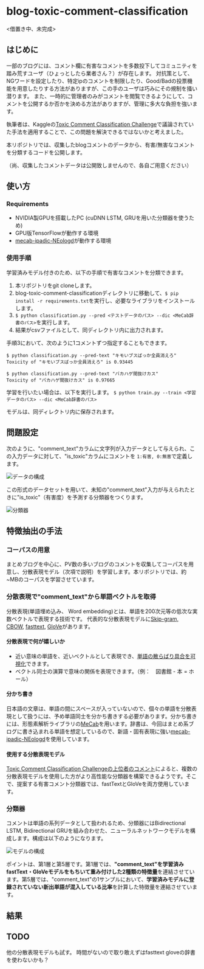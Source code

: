 # blog-toxic-comment-classification

<借置き中、未完成>

## はじめに

一部のブログには、コメント欄に有害なコメントを多数投下してコミュニティを踏み荒すユーザ（ひょっとしたら業者さん？）が存在します。
対抗策として、NGワードを設定したり、特定ipのコメントを制限したり、Good/Badの投票機能を用意したりする方法がありますが、この手のユーザは巧みにその規制を掻い潜ります。
また、一時的に管理者のみがコメントを閲覧できるようにして、コメントを公開するか否かを決める方法がありますが、管理に多大な負担を強います。

執筆者は、Kaggleの[Toxic Comment Classification Challenge](https://www.kaggle.com/c/jigsaw-toxic-comment-classification-challenge)で議論されていた手法を適用することで、この問題を解決できるではないかと考えました。

本リポジトリでは、収集したblogコメントのデータから、有害/無害なコメントを分類するコードを公開します。

（尚、収集したコメントデータは公開致しませんので、各自ご用意ください）


## 使い方
### Requirements

- NVIDIA製GPUを搭載したPC (cuDNN LSTM, GRUを用いた分類器を使うため)
- GPU版TensorFlowが動作する環境 
- [mecab-ipadic-NEologd](https://github.com/neologd/mecab-ipadic-neologd)が動作する環境

### 使用手順

学習済みモデル付きのため、以下の手順で有害なコメントを分類できます。

1. 本リポジトリをgit cloneします。
2. blog-toxic-comment-classificationディレクトリに移動して、`$ pip install -r requirements.txt`を実行し、必要なライブラリをインストールします。
3. `$ python classification.py --pred <テストデータのパス> --dic <MeCab辞書のパス>`を実行します。
4. 結果がcsvファイルとして、同ディレクトリ内に出力されます。

手順3において、次のように1コメントずつ指定することもできます。

```
$ python classification.py --pred-text "キモいブスばっか全員消えろ"
Toxicity of "キモいブスばっか全員消えろ" is 0.93445

$ python classification.py --pred-text "バカハゲ間抜けカス"
Toxicity of "バカハゲ間抜けカス" is 0.97665
```

学習を行いたい場合は、以下を実行します。
```$ python train.py --train <学習データのパス> --dic <MeCab辞書のパス>```

モデルは、同ディレクトリ内に保存されます。


## 問題設定

次のように、"comment_text"カラムに文字列が入力データとして与えられ、この入力データに対して、"is_toxic"カラムにコメントを
`1:有害, 0:無害`で定義します。 


![データの構成](https://github.com/ababa893/blog-toxic-comment-classification/blob/images/data.png?raw=true)


この形式のデータセットを用いて、未知の"comment_text"入力が与えられたときに"is_toxic"（有害度）を予測する分類器をつくります。


![分類器](https://github.com/ababa893/blog-toxic-comment-classification/blob/images/classifier.png?raw=true)


## 特徴抽出の手法
### コーパスの用意

まとめブログを中心に、PV数の多いブログのコメントを収集してコーパスを用意し、分散表現モデル（次項で説明）を学習します。本リポジトリでは、約~MBのコーパスを学習させています。


### 分散表現で"comment_text"から単語ベクトルを取得

分散表現(単語埋め込み、 Word embedding)とは、単語を200次元等の低次な実数ベクトルで表現する技術です。
代表的な分散表現モデルに[Skip-gram, CBOW](https://arxiv.org/abs/1411.2738), [fasttext](https://github.com/facebookresearch/fastText), [GloVe](https://nlp.stanford.edu/projects/glove/)があります。
 
#### 分散表現で何が嬉しいか

 - 近い意味の単語を、近いベクトルとして表現でき、[単語の散らばり具合を可視化](https://sites.google.com/site/iwanamidatascience/_/rsrc/1468857206744/vol2/word-embedding/words.5k.thumbnail.png?height=600&width=600)できます。
 - ベクトル同士の演算で意味の関係を表現できます。（例：　図書館 - 本 = ホール）

#### 分かち書き

日本語の文章は、単語の間にスペースが入っていないので、個々の単語を分散表現として扱うには、予め単語同士を分かち書きする必要があります。分かち書きには、形態素解析ライブラリの[MeCab](http://taku910.github.io/mecab/)を用います。辞書は、今回はまとめ系ブログに書き込まれる単語を想定しているので、新語・固有表現に強い[mecab-ipadic-NEologd](https://github.com/neologd/mecab-ipadic-neologd)を使用しています。

#### 使用する分散表現モデル

[Toxic Comment Classification Challengeの上位者のコメント](https://www.kaggle.com/c/jigsaw-toxic-comment-classification-challenge/discussion/52644)によると、複数の分散表現モデルを使用した方がより高性能な分類器を構築できるようです。そこで、提案する有害コメント分類器では、fastTextとGloVeを両方使用しています。

### 分類器

コメントは単語の系列データとして扱われるため、分類器にはBidirectional LSTM, Bidirectional GRUを組み合わせた、ニューラルネットワークモデルを構成します。構成は以下のようになります。

![モデルの構成](https://github.com/ababa893/blog-toxic-comment-classification/blob/images/model.png?raw=true)

ポイントは、第1層と第5層です。第1層では、**"comment_text"を学習済みfastText・GloVeモデルをもちいて重み付けした2種類の特徴量**を連結させています。第5層では、"comment_text"の1サンプルにおいて、**学習済みモデルに登録されていない新出単語が混入している比率**を計算した特徴量を連結させています。

## 結果

## TODO
他の分散表現モデルも試す。
時間がないので取り敢えずはfasttext gloveの辞書を使わないかも？





